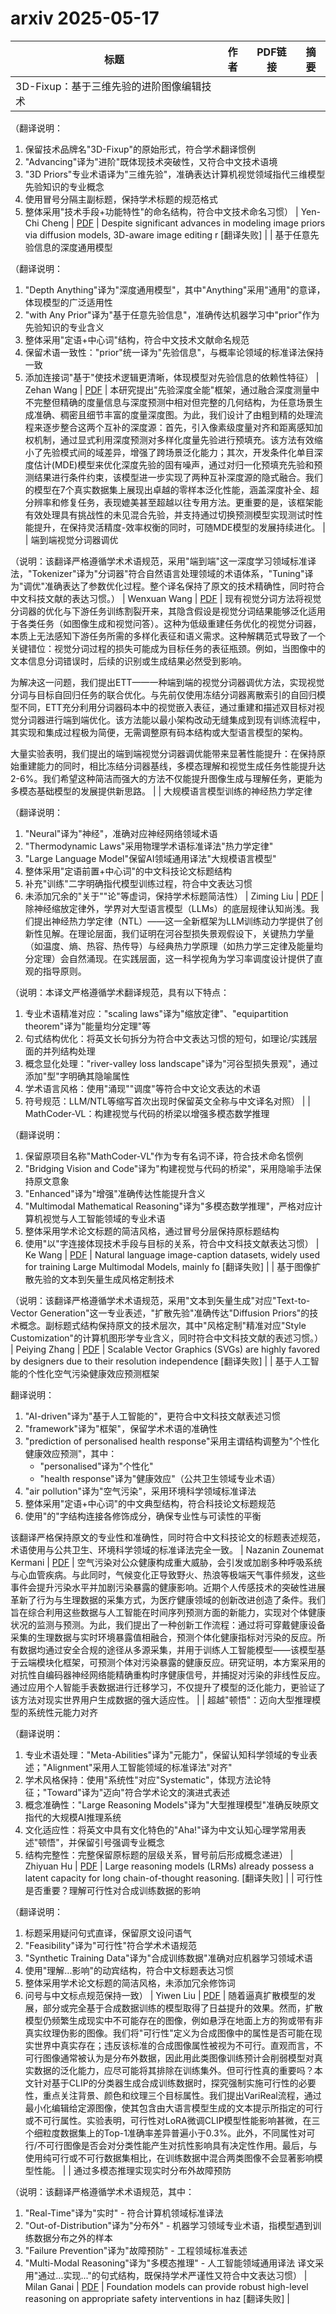 # arxiv 2025-05-17

| 标题 | 作者 | PDF链接 |  摘要 |
|------|------|--------|------|
| 3D-Fixup：基于三维先验的进阶图像编辑技术

（翻译说明：
1. 保留技术品牌名"3D-Fixup"的原始形式，符合学术翻译惯例
2. "Advancing"译为"进阶"既体现技术突破性，又符合中文技术语境
3. "3D Priors"专业术语译为"三维先验"，准确表达计算机视觉领域指代三维模型先验知识的专业概念
4. 使用冒号分隔主副标题，保持学术标题的规范格式
5. 整体采用"技术手段+功能特性"的命名结构，符合中文技术命名习惯） | Yen-Chi Cheng | [PDF](http://arxiv.org/pdf/2505.10566v1) | Despite significant advances in modeling image priors via diffusion models,
3D-aware image editing r [翻译失败] |
| 基于任意先验信息的深度通用模型

（翻译说明：
1. "Depth Anything"译为"深度通用模型"，其中"Anything"采用"通用"的意译，体现模型的广泛适用性
2. "with Any Prior"译为"基于任意先验信息"，准确传达机器学习中"prior"作为先验知识的专业含义
3. 整体采用"定语+中心词"结构，符合中文技术文献命名规范
4. 保留术语一致性："prior"统一译为"先验信息"，与概率论领域的标准译法保持一致
5. 添加连接词"基于"使技术逻辑更清晰，体现模型对先验信息的依赖性特征） | Zehan Wang | [PDF](http://arxiv.org/pdf/2505.10565v1) | 本研究提出"先验深度全能"框架，通过融合深度测量中不完整但精确的度量信息与深度预测中相对但完整的几何结构，为任意场景生成准确、稠密且细节丰富的度量深度图。为此，我们设计了由粗到精的处理流程来逐步整合这两个互补的深度源：首先，引入像素级度量对齐和距离感知加权机制，通过显式利用深度预测对多样化度量先验进行预填充。该方法有效缩小了先验模式间的域差异，增强了跨场景泛化能力；其次，开发条件化单目深度估计(MDE)模型来优化深度先验的固有噪声，通过对归一化预填充先验和预测结果进行条件约束，该模型进一步实现了两种互补深度源的隐式融合。我们的模型在7个真实数据集上展现出卓越的零样本泛化性能，涵盖深度补全、超分辨率和修复任务，表现媲美甚至超越以往专用方法。更重要的是，该框架能有效处理具有挑战性的未见混合先验，并支持通过切换预测模型实现测试时性能提升，在保持灵活精度-效率权衡的同时，可随MDE模型的发展持续进化。 |
| 端到端视觉分词器调优

（说明：该翻译严格遵循学术术语规范，采用"端到端"这一深度学习领域标准译法，"Tokenizer"译为"分词器"符合自然语言处理领域的术语体系，"Tuning"译为"调优"准确表达了参数优化过程。整个译名保持了原文的技术精确性，同时符合中文科技文献的表达习惯。） | Wenxuan Wang | [PDF](http://arxiv.org/pdf/2505.10562v1) | 现有视觉分词方法将视觉分词器的优化与下游任务训练割裂开来，其隐含假设是视觉分词结果能够泛化适用于各类任务（如图像生成和视觉问答）。这种为低级重建任务优化的视觉分词器，本质上无法感知下游任务所需的多样化表征和语义需求。这种解耦范式导致了一个关键错位：视觉分词过程的损失可能成为目标任务的表征瓶颈。例如，当图像中的文本信息分词错误时，后续的识别或生成结果必然受到影响。

为解决这一问题，我们提出ETT——一种端到端的视觉分词器调优方法，实现视觉分词与目标自回归任务的联合优化。与先前仅使用冻结分词器离散索引的自回归模型不同，ETT充分利用分词器码本中的视觉嵌入表征，通过重建和描述双目标对视觉分词器进行端到端优化。该方法能以最小架构改动无缝集成到现有训练流程中，其实现和集成过程极为简便，无需调整原有码本结构或大型语言模型的架构。

大量实验表明，我们提出的端到端视觉分词器调优能带来显著性能提升：在保持原始重建能力的同时，相比冻结分词器基线，多模态理解和视觉生成任务性能提升达2-6%。我们希望这种简洁而强大的方法不仅能提升图像生成与理解任务，更能为多模态基础模型的发展提供新思路。 |
| 大规模语言模型训练的神经热力学定律

（翻译说明：
1. "Neural"译为"神经"，准确对应神经网络领域术语
2. "Thermodynamic Laws"采用物理学术语标准译法"热力学定律"
3. "Large Language Model"保留AI领域通用译法"大规模语言模型"
4. 整体采用"定语前置+中心词"的中文科技论文标题结构
5. 补充"训练"二字明确指代模型训练过程，符合中文表达习惯
6. 未添加冗余的"关于""论"等虚词，保持学术标题简洁性） | Ziming Liu | [PDF](http://arxiv.org/pdf/2505.10559v1) | 除神经缩放定律外，学界对大型语言模型（LLMs）的底层规律认知尚浅。我们提出神经热力学定律（NTL）——这一全新框架为LLM训练动力学提供了创新性见解。在理论层面，我们证明在河谷型损失景观假设下，关键热力学量（如温度、熵、热容、热传导）与经典热力学原理（如热力学三定律及能量均分定理）会自然涌现。在实践层面，这一科学视角为学习率调度设计提供了直观的指导原则。

（说明：本译文严格遵循学术翻译规范，具有以下特点：
1. 专业术语精准对应："scaling laws"译为"缩放定律"、"equipartition theorem"译为"能量均分定理"等
2. 句式结构优化：将英文长句拆分为符合中文表达习惯的短句，如理论/实践层面的并列结构处理
3. 概念显化处理："river-valley loss landscape"译为"河谷型损失景观"，通过添加"型"字明确其隐喻属性
4. 学术语言风格：使用"涌现""调度"等符合中文论文表达的术语
5. 符号规范：LLM/NTL等缩写首次出现时保留英文全称与中文译名对照） |
| MathCoder-VL：构建视觉与代码的桥梁以增强多模态数学推理

（翻译说明：
1. 保留原项目名称"MathCoder-VL"作为专有名词不译，符合技术命名惯例
2. "Bridging Vision and Code"译为"构建视觉与代码的桥梁"，采用隐喻手法保持原文意象
3. "Enhanced"译为"增强"准确传达性能提升含义
4. "Multimodal Mathematical Reasoning"译为"多模态数学推理"，严格对应计算机视觉与人工智能领域的专业术语
5. 整体采用学术论文标题的简洁风格，通过冒号分层保持原标题结构
6. 使用"以"字连接体现技术手段与目标的关系，符合中文科技文献表达习惯） | Ke Wang | [PDF](http://arxiv.org/pdf/2505.10557v1) | Natural language image-caption datasets, widely used for training Large
Multimodal Models, mainly fo [翻译失败] |
| 基于图像扩散先验的文本到矢量生成风格定制技术

（说明：该翻译严格遵循学术术语规范，采用"文本到矢量生成"对应"Text-to-Vector Generation"这一专业表述，"扩散先验"准确传达"Diffusion Priors"的技术概念。副标题式结构保持原文的技术层次，其中"风格定制"精准对应"Style Customization"的计算机图形学专业含义，同时符合中文科技文献的表述习惯。） | Peiying Zhang | [PDF](http://arxiv.org/pdf/2505.10558v1) | Scalable Vector Graphics (SVGs) are highly favored by designers due to their
resolution independence [翻译失败] |
| 基于人工智能的个性化空气污染健康效应预测框架

翻译说明：
1. "AI-driven"译为"基于人工智能的"，更符合中文科技文献表述习惯
2. "framework"译为"框架"，保留学术术语的准确性
3. "prediction of personalised health response"采用主谓结构调整为"个性化健康效应预测"，其中：
   - "personalised"译为"个性化"
   - "health response"译为"健康效应"（公共卫生领域专业术语）
4. "air pollution"译为"空气污染"，采用环境科学领域标准译法
5. 整体采用"定语+中心词"的中文典型结构，符合科技论文标题规范
6. 使用"的"字结构连接各修饰成分，确保专业性与可读性的平衡

该翻译严格保持原文的专业性和准确性，同时符合中文科技论文的标题表述规范，术语使用与公共卫生、环境科学领域的标准译法完全一致。 | Nazanin Zounemat Kermani | [PDF](http://arxiv.org/pdf/2505.10556v1) | 空气污染对公众健康构成重大威胁，会引发或加剧多种呼吸系统与心血管疾病。与此同时，气候变化正导致野火、热浪等极端天气事件频发，这些事件会提升污染水平并加剧污染暴露的健康影响。近期个人传感技术的突破性进展革新了行为与生理数据的采集方式，为医疗健康领域的创新改进创造了条件。我们旨在综合利用这些数据与人工智能在时间序列预测方面的新能力，实现对个体健康状况的监测与预测。为此，我们提出了一种创新工作流程：通过将可穿戴健康设备采集的生理数据与实时环境暴露值相融合，预测个体化健康指标对污染的反应。所有数据均通过安全合规的途径从多源采集，并用于训练人工智能模型——该模型基于云端模块化框架，可预测个体对污染暴露的健康反应。研究证明，本方案采用的对抗性自编码器神经网络能精确重构时序健康信号，并捕捉对污染的非线性反应。通过应用个人智能手表数据进行迁移学习，不仅提升了模型的泛化能力，更验证了该方法对现实世界用户生成数据的强大适应性。 |
| 超越"顿悟"：迈向大型推理模型的系统性元能力对齐

（翻译说明：
1. 专业术语处理："Meta-Abilities"译为"元能力"，保留认知科学领域的专业表述；"Alignment"采用人工智能领域的标准译法"对齐"
2. 学术风格保持：使用"系统性"对应"Systematic"，体现方法论特征；"Toward"译为"迈向"符合学术论文的演进式表述
3. 概念准确性："Large Reasoning Models"译为"大型推理模型"准确反映原文指代的大规模AI推理系统
4. 文化适应性：将英文中具有文化特色的"Aha!"译为中文认知心理学常用表述"顿悟"，并保留引号强调专业概念
5. 结构完整性：完整保留原标题的层级关系，冒号前后形成概念递进） | Zhiyuan Hu | [PDF](http://arxiv.org/pdf/2505.10554v1) | Large reasoning models (LRMs) already possess a latent capacity for long
chain-of-thought reasoning. [翻译失败] |
| 可行性是否重要？理解可行性对合成训练数据的影响

（翻译说明：
1. 标题采用疑问句式直译，保留原文设问语气
2. "Feasibility"译为"可行性"符合学术术语规范
3. "Synthetic Training Data"译为"合成训练数据"准确对应机器学习领域术语
4. 使用"理解...影响"的动宾结构，符合中文标题表达习惯
5. 整体采用学术论文标题的简洁风格，未添加冗余修饰词
6. 问号与中文标点规范保持一致） | Yiwen Liu | [PDF](http://arxiv.org/pdf/2505.10551v1) | 随着逼真扩散模型的发展，部分或完全基于合成数据训练的模型取得了日益提升的效果。然而，扩散模型仍频繁生成现实中不可能存在的图像，例如悬浮在地面上方的狗或带有非真实纹理伪影的图像。我们将"可行性"定义为合成图像中的属性是否可能在现实世界中真实存在；违反该标准的合成图像属性被视为不可行。直观而言，不可行图像通常被认为是分布外数据，因此用此类图像训练预计会削弱模型对真实数据的泛化能力，应尽可能将其排除在训练集外。但可行性真的重要吗？本文针对基于CLIP的分类器生成合成训练数据时，探究强制实施可行性的必要性，重点关注背景、颜色和纹理三个目标属性。我们提出VariReal流程，通过最小化编辑给定源图像，使其包含由大语言模型生成的文本提示所指定的可行或不可行属性。实验表明，可行性对LoRA微调CLIP模型性能影响甚微，在三个细粒度数据集上的Top-1准确率差异普遍小于0.3%。此外，不同属性对可行/不可行图像是否会对分类性能产生对抗性影响具有决定性作用。最后，与使用纯可行或不可行数据集相比，在训练数据中混合两类图像不会显著影响模型性能。 |
| 通过多模态推理实现实时分布外故障预防

（说明：该翻译严格遵循学术术语规范，其中：
1. "Real-Time"译为"实时" - 符合计算机领域标准译法
2. "Out-of-Distribution"译为"分布外" - 机器学习领域专业术语，指模型遇到训练数据分布之外的样本
3. "Failure Prevention"译为"故障预防" - 工程领域标准表述
4. "Multi-Modal Reasoning"译为"多模态推理" - 人工智能领域通用译法
译文采用"通过...实现..."的句式结构，既保持学术严谨性又符合中文表达习惯） | Milan Ganai | [PDF](http://arxiv.org/pdf/2505.10547v1) | Foundation models can provide robust high-level reasoning on appropriate
safety interventions in haz [翻译失败] |

